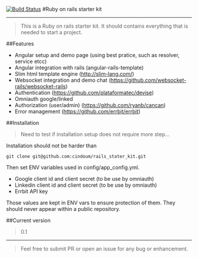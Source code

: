 
[![Build Status](https://travis-ci.org/cindoum/rails_stater_kit.svg?branch=master)](https://travis-ci.org/cindoum/rails_stater_kit) 
#Ruby on rails starter kit

---

> This is a Ruby on rails starter kit. It should contains everything that is needed to start a project.

##Features 
* Angular setup and demo page (using best pratice, such as resolver, service etcc)
* Angular integration with rails (angular-rails-template)
* Slim html template engine (http://slim-lang.com/)
* Websocket integration and demo chat (https://github.com/websocket-rails/websocket-rails)
* Authentication (https://github.com/plataformatec/devise)
* Omniauth google/linked
* Authorization (user/admin) (https://github.com/ryanb/cancan)
* Error management (https://github.com/errbit/errbit)

##Installation

> Need to test if installation setup does not require more step... 

Installation should not be harder than 
    
    git clone git@github.com:cindoum/rails_stater_kit.git 
    
Then set ENV variables used in config/app_config.yml.

* Google client id and client secret (to be use by omniauth)
* Linkedin client id and client secret (to be use by omniauth)
* Errbit API key

Those values are kept in ENV vars to ensure protection of them. They should never appear within a public repository.

##Current version
> 0.1

---
> Feel free to submit PR or open an issue for any bug or enhancement.